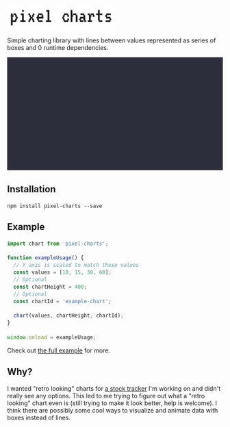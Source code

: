 ![pixel charts](example/logo.png)

Simple charting library with lines between values represented as series of boxes and 0 runtime dependencies.

![example](example/example.gif)

## Installation

```
npm install pixel-charts --save
```

## Example

```javascript
import chart from 'pixel-charts';

function exampleUsage() {
  // Y axis is scaled to match these values
  const values = [10, 15, 30, 60];
  // Optional
  const chartHeight = 400;
  // Optional
  const chartId = 'example-chart';

  chart(values, chartHeight, chartId);
}

window.onload = exampleUsage;
```

Check out [the full example](example) for more.

## Why?

I wanted "retro looking" charts for [a stock tracker](https://github.com/bbohen/re-robinhood) I'm working on and didn't really see any options. This led to me trying to figure out what a "retro looking" chart even is (still trying to make it look better, help is welcome). I think there are possibly some cool ways to visualize and animate data with boxes instead of lines.
